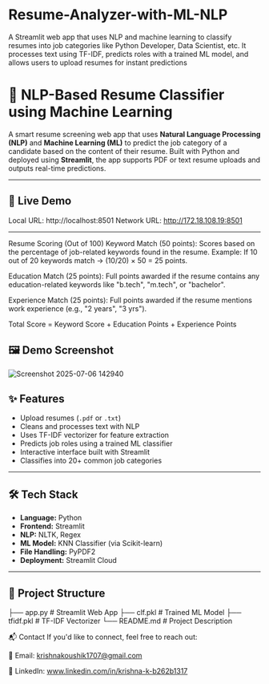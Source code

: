 # Resume-Analyzer-with-ML-NLP
A Streamlit web app that uses NLP and machine learning to classify resumes into job categories like Python Developer, Data Scientist, etc. It processes text using TF-IDF, predicts roles with a trained ML model, and allows users to upload resumes for instant predictions
# 🧠 NLP-Based Resume Classifier using Machine Learning

A smart resume screening web app that uses **Natural Language Processing (NLP)** and **Machine Learning (ML)** to predict the job category of a candidate based on the content of their resume. Built with Python and deployed using **Streamlit**, the app supports PDF or text resume uploads and outputs real-time predictions.

---

## 🚀 Live Demo
  Local URL: http://localhost:8501
  Network URL: http://172.18.108.19:8501

---
Resume Scoring (Out of 100)
Keyword Match (50 points):
Scores based on the percentage of job-related keywords found in the resume.
Example: If 10 out of 20 keywords match → (10/20) × 50 = 25 points.

Education Match (25 points):
Full points awarded if the resume contains any education-related keywords like "b.tech", "m.tech", or "bachelor".

Experience Match (25 points):
Full points awarded if the resume mentions work experience (e.g., "2 years", "3 yrs").

Total Score = Keyword Score + Education Points + Experience Points



## 🖼 Demo Screenshot

![Screenshot 2025-07-06 142940](https://github.com/user-attachments/assets/e0d89420-cc1a-460f-8c1e-7bf8f852fc57)




## ✨ Features

- Upload resumes (`.pdf` or `.txt`)
- Cleans and processes text with NLP
- Uses TF-IDF vectorizer for feature extraction
- Predicts job roles using a trained ML classifier
- Interactive interface built with Streamlit
- Classifies into 20+ common job categories

---

## 🛠 Tech Stack

- **Language:** Python
- **Frontend:** Streamlit
- **NLP:** NLTK, Regex
- **ML Model:** KNN Classifier (via Scikit-learn)
- **File Handling:** PyPDF2
- **Deployment:** Streamlit Cloud

---

## 📁 Project Structure
├── app.py # Streamlit Web App
├── clf.pkl # Trained ML Model
├── tfidf.pkl # TF-IDF Vectorizer
└── README.md # Project Description

📬 Contact
If you'd like to connect, feel free to reach out:

📧 Email: krishnakoushik1707@gmail.com

💼 LinkedIn:  www.linkedin.com/in/krishna-k-b262b1317
